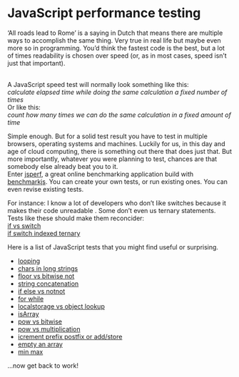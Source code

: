 <!--
  date: 2012-04-25
  modified: 2014-08-15
  slug: javascript-performance-testing
  type: post
  categories: code, JavaScript, link
  tags: crossbrowser, performance, test
  description: A JavaScript speed test normally looks something like this: count how many times we can do the same calculation in a fixed amount of time.
-->

# JavaScript performance testing

<p>&#8216;All roads lead to Rome&#8217; is a saying in Dutch that means there are multiple ways to accomplish the same thing. Very true in real life but maybe even more so in programming. You&#8217;d think the fastest code is the best, but a lot of times readability is chosen over speed (or, as in most cases, speed isn&#8217;t just that important).</p>
<p><!--more--><br />
A JavaScript speed test will normally look something like this:<br />
<em>calculate elapsed time while doing the same calculation a fixed number of times</em><br />
Or like this:<br />
<em>count how many times we can do the same calculation in a fixed amount of time</em></p>
<p>Simple enough. But for a solid test result you have to test in multiple browsers, operating systems and machines. Luckily for us, in this day and age of cloud computing, there is something out there that does just that. But more importantly, whatever you were planning to test, chances are that somebody else already beat you to it.<br />
Enter <a href="http://jsperf.com">jsperf</a>, a great online benchmarking application build with <a href="http://benchmarkjs.com/">benchmarkjs</a>. You can create your own tests, or run existing ones. You can even revise existing tests.</p>
<p>For instance: I know a lot of developers who don&#8217;t like switches because it makes their code unreadable <!--(Crockford, Clean code)-->. Some don&#8217;t even us ternary statements. Tests like these should make them reconcider:<br />
<a href="http://jsperf.com/ifswitch/4">if vs switch</a><br />
<a href="http://jsperf.com/if-else-vs-arrays-vs-switch-vs-ternary/6">if switch indexed ternary</a></p>
<p>Here is a list of JavaScript tests that you might find useful or surprising.</p>
<ul>
<li><a href="http://jsperf.com/fastest-array-loops-in-javascript/4">looping</a></li>
<li><a href="http://jsperf.com/slice-vs-substr-vs-substring-methods-long-string/3">chars in long strings</a></li>
<li><a href="http://jsperf.com/math-floor-vs-math-round-vs-parseint/9">floor vs bitwise not</a></li>
<li><a href="http://jsperf.com/join-versus-string-concatination/10">string concatenation</a></li>
<li><a href="http://jsperf.com/one-time-iife-or-everytime-boolean-conversion">if else vs notnot</a></li>
<li><a href="http://jsperf.com/for-while-test/3">for while</a></li>
<li><a href="http://jsperf.com/localstorage-vs-objects">localstorage vs object lookup</a></li>
<li><a href="http://jsperf.com/isarray-shim/2">isArray</a></li>
<li><a href="http://jsperf.com/math-pow-vs-bitwise/2">pow vs bitwise</a></li>
<li><a href="http://jsperf.com/math-pow-vs-multiplication">pow vs multiplication</a></li>
<li><a href="http://jsperf.com/prefix-or-postfix-increment/3">icrement prefix postfix or add/store</a></li>
<li><a href="http://jsperf.com/array-splice-vs-array-length-0/2">empty an array</a></li>
<li><a href="http://jsperf.com/min-max-compare">min max</a></li>
</ul>
<p>&#8230;now get back to work!</p>

